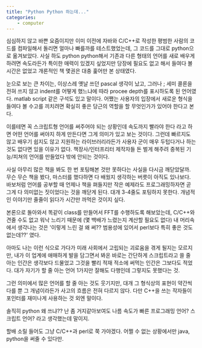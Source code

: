 ```yaml
---
title: "Python Python 하는데..."
categories:
    - computer
---
```


심심하지 않고 바쁜 요즘이지만 이미 이전에 자바와 C/C++로 작성한 평범한 사람의 코드를 컴파일해서 돌리면 얼마나 빠를까를 테스트했었는데, 그 코드를 그대로 python으로 옮겨보았다. 사실 하도 python python해서 기존과 다른 형태의 언어를 새로 배우게 하려면 속도라든가 특이한 매력이 있겠지 싶었지만 당장에 필요도 없고 해서 들여다 볼 시간은 없었고 개론적인 책 몇권은 대충 훑어만 본 상태였다.

눈으로 보는 큰 차이는, 이상스레 옛날 쓰던 pascal 생각이 났고, 그러나 ; 세미 콜론을 전혀 쓰지 않고 indent를 어떻게 했느냐에 따라 procee depth를 표시하도록 된 언어였다. matlab script 같은 구석도 있고 말이다. 어쨌는 사용자의 입장에서 새로운 형식을 들여다 볼 수고를 끼치려면 확실히 좋은 당근의 역할을 할 무엇인가가 있어야 한다고 본다.

이를테면 꼭 스크립트형 언어를 써주어야 되는 상황인데 속도까지 빨라야 한다 라고 하면 어떤 언어를 써야지 하게 만든다면 그게 의미가 있고 보는 것이다. 그런데 빠르지도 않고 배우기 쉽지도 않고 지원하는 라이브러리라든가 사용자 군이 매우 두텁다거나 하는 것도 없다면 있을 이유가 없다. 책장사/인터프리터 제작자들 돈 벌게 해주려 중복된 기능/피쳐의 언어를 만들었다 밖에 안되는 것이다.

사실 아무리 많은 책을 봐도 한 번 포팅해본 것만 못하다는 사실을 다시금 깨닫았달까. 무슨 무슨 책을 봤다, 마스터를 했다하면 다 배웠지 생각하는 버릇이 아직도 있나보다. 바보처럼 언어를 공부할 때 언제나 책을 펴들지만 작은 예제라도 프로그래밍하자면 곧 그게 다 의미없는 짓이었다는 것을 깨닫게 된다. 대개 3-4줄도 포팅하지 못한다. 개념적인 이야기만 줄줄이 읽다가 시간만 까먹은 것이지 싶다.

본론으로 돌아와서 똑같이 class를 만들어서 FFT를 수행하도록 해보았는데, C/C++와 견줄 수도 없고 워낙 느리기 때문에 (몇 백배가 느렸는지 계산할 필요도 없다) 내 머리속에서 생각나는 것은 '이렇게 느린 걸 왜 써?? 범용성에 있어서 perl보다 특히 좋은 것도 없는데??' 였다.

아마도 나는 이런 식으로 가다가 미래 사회에서 고립되는 괴로움을 겪게 될지는 모르지만, 내가 이 업계에 애매하게 발을 담그면서 봐온 바로는 간단하게 스크립트라고 쓸 줄 아는 인간은 생각보다 드물었고 그것을 빨리 적재 적소에 써먹는 인간은 그보다도 적었다. 대가 자기가 할 줄 아는 언어 1가지만 잘해도 다행인데 그렇지도 못했다는 것. 

그런 의미에서 많은 언어를 할 줄 아는 것도 웃기지만, 대개 그 형식상의 표현이 약간씩 다를 뿐 그 개념이라든가 사고의 흐름은 전혀 다르지 않다. 다만 C++을 쓰는 작자들이 포인터를 재미나게 사용하는 것 외엔 말이다.

솔직히 python 왜 쓰냐?? 난 좀 거지같아보여도 나름 속도가 빠른 프로그래밍 언어? 스크립트 언어? 라고 생각했는데 말이지.

할배 소릴 들어도 그냥 C/C++과 perl로 쭉 가야겠다. 어쩔 수 없는 상황에서만 java, python을 써줄 수 있다만. 